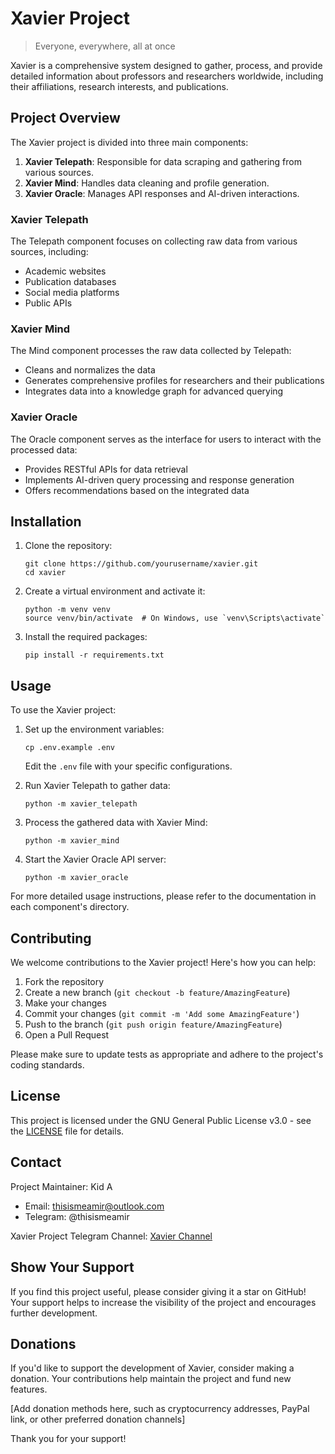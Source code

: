 # Xavier Project

> Everyone, everywhere, all at once

Xavier is a comprehensive system designed to gather, process, and provide detailed information about professors and researchers worldwide, including their affiliations, research interests, and publications.

## Project Overview

The Xavier project is divided into three main components:

1. **Xavier Telepath**: Responsible for data scraping and gathering from various sources.
2. **Xavier Mind**: Handles data cleaning and profile generation.
3. **Xavier Oracle**: Manages API responses and AI-driven interactions.

### Xavier Telepath

The Telepath component focuses on collecting raw data from various sources, including:

- Academic websites
- Publication databases
- Social media platforms
- Public APIs

### Xavier Mind

The Mind component processes the raw data collected by Telepath:

- Cleans and normalizes the data
- Generates comprehensive profiles for researchers and their publications
- Integrates data into a knowledge graph for advanced querying

### Xavier Oracle

The Oracle component serves as the interface for users to interact with the processed data:

- Provides RESTful APIs for data retrieval
- Implements AI-driven query processing and response generation
- Offers recommendations based on the integrated data

## Installation

1. Clone the repository:
   ```
   git clone https://github.com/yourusername/xavier.git
   cd xavier
   ```

2. Create a virtual environment and activate it:
   ```
   python -m venv venv
   source venv/bin/activate  # On Windows, use `venv\Scripts\activate`
   ```

3. Install the required packages:
   ```
   pip install -r requirements.txt
   ```

## Usage

To use the Xavier project:

1. Set up the environment variables:
   ```
   cp .env.example .env
   ```
   Edit the `.env` file with your specific configurations.

2. Run Xavier Telepath to gather data:
   ```
   python -m xavier_telepath
   ```

3. Process the gathered data with Xavier Mind:
   ```
   python -m xavier_mind
   ```

4. Start the Xavier Oracle API server:
   ```
   python -m xavier_oracle
   ```

For more detailed usage instructions, please refer to the documentation in each component's directory.

## Contributing

We welcome contributions to the Xavier project! Here's how you can help:

1. Fork the repository
2. Create a new branch (`git checkout -b feature/AmazingFeature`)
3. Make your changes
4. Commit your changes (`git commit -m 'Add some AmazingFeature'`)
5. Push to the branch (`git push origin feature/AmazingFeature`)
6. Open a Pull Request

Please make sure to update tests as appropriate and adhere to the project's coding standards.

## License

This project is licensed under the GNU General Public License v3.0 - see the [LICENSE](LICENSE) file for details.

## Contact

Project Maintainer: Kid A
- Email: thisismeamir@outlook.com
- Telegram: @thisismeamir

Xavier Project Telegram Channel: [Xavier Channel](https://t.me/xavier_project)

## Show Your Support

If you find this project useful, please consider giving it a star on GitHub! Your support helps to increase the visibility of the project and encourages further development.

## Donations

If you'd like to support the development of Xavier, consider making a donation. Your contributions help maintain the project and fund new features.

[Add donation methods here, such as cryptocurrency addresses, PayPal link, or other preferred donation channels]

Thank you for your support!